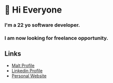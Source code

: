 # 👋 Hi Everyone 

### I'm a 22 yo software developer.
### I am now looking for freelance opportunity.

## Links
 - [Malt Profile](https://www.malt.fr/profile/lpieri)
 - [Linkedin Profile](www.linkedin.com/in/lpieri)
 - [Personal Website](http://www.louise.tech)
